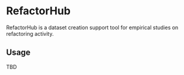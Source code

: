 # RefactorHub

RefactorHub is a dataset creation support tool for empirical studies on refactoring activity.

## Usage

TBD